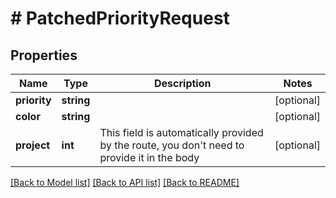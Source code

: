 # # PatchedPriorityRequest

## Properties

Name | Type | Description | Notes
------------ | ------------- | ------------- | -------------
**priority** | **string** |  | [optional]
**color** | **string** |  | [optional]
**project** | **int** | This field is automatically provided by the route, you don&#39;t need to provide it in the body | [optional]

[[Back to Model list]](../../README.md#models) [[Back to API list]](../../README.md#endpoints) [[Back to README]](../../README.md)
